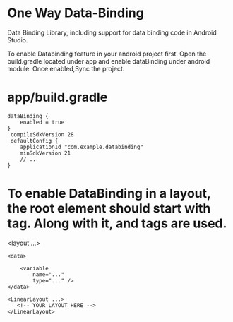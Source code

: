 # One Way Data-Binding 
 Data Binding Library, including support for data binding code in Android Studio.

To enable Databinding feature in your android project first. Open the build.gradle located under app and enable dataBinding under android module. 
 Once enabled,Sync the project.
 
# app/build.gradle



    dataBinding {
        enabled = true
    }
     compileSdkVersion 28
     defaultConfig {
        applicationId "com.example.databinding"
        minSdkVersion 21
        // ..
    }


# To enable DataBinding in a layout, the root element should start with <layout> tag. Along with it, <data> and <variable> tags are used.

<layout ...>
 
    <data>
         
        <variable
            name="..."
            type="..." />
    </data>
 
    <LinearLayout ...>
       <!-- YOUR LAYOUT HERE -->
    </LinearLayout>
</layout>

